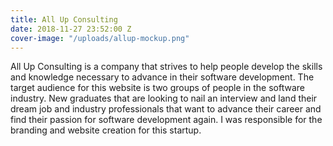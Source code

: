 ```yaml
---
title: All Up Consulting
date: 2018-11-27 23:52:00 Z
cover-image: "/uploads/allup-mockup.png"
---
```


All Up Consulting is a company that strives to help people develop the skills and knowledge necessary to advance in their software development. The target audience for this website is two groups of people in the software industry. New graduates that are looking to nail an interview and land their dream job and industry professionals that want to advance their career and find their passion for software development again. I was responsible for the branding and website creation for this startup.